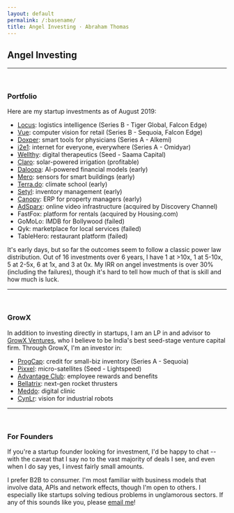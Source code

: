 ```yaml
---
layout: default
permalink: /:basename/
title: Angel Investing · Abraham Thomas
---
```

## Angel Investing

----

<br/>

### Portfolio

Here are my startup investments as of August 2019:

- [Locus](https://locus.sh/): logistics intelligence (Series B - Tiger Global, Falcon Edge)
- [Vue](https://vue.ai/): computer vision for retail (Series B - Sequoia, Falcon Edge)
- [Doxper](http://doxper.com/): smart tools for physicians (Series A - Alkemi)
- [i2e1](https://i2e1.com/): internet for everyone, everywhere (Series A - Omidyar)  
- [Wellthy](https://wellthytherapeutics.com/): digital therapeutics (Seed - Saama Capital)  
- [Claro](https://www.claroenergy.in/): solar-powered irrigation (profitable)
- [Daloopa](https://www.daloopa.com/): AI-powered financial models (early)  
- [Mero](https://mero.co/): sensors for smart buildings (early)  
- [Terra.do](https://terra.do): climate school (early)
- [Setyl](https://www.setyl.com/): inventory management (early)
- [Canopy](https://www.canopyanalytics.com/): ERP for property managers (early)
- [AdSparx](https://www.adsparx.com/): online video infrastructure (acquired by Discovery Channel) 
- FastFox: platform for rentals (acquired by Housing.com)  
- GoMoLo: IMDB for Bollywood (failed)  
- Qyk: marketplace for local services (failed)  
- TableHero: restaurant platform (failed)  

It's early days, but so far the outcomes seem to follow a classic power law distribution.  Out of 16 investments over 6 years, I have 1 at >10x, 1 at 5-10x, 5 at 2-5x, 6 at 1x, and 3 at 0x.  My IRR on angel investments is over 30% (including the failures), though it's hard to tell how much of that is skill and how much is luck.

----

<br/>

### GrowX

In addition to investing directly in startups, I am an LP in and advisor to [GrowX Ventures](http://www.growxventures.com/), who I believe to be India's best seed-stage venture capital firm.  Through GrowX, I'm an investor in:

- [ProgCap](https://progcap.com/): credit for small-biz inventory (Series A - Sequoia)
- [Pixxel](https://pixxel.space/): micro-satellites (Seed - Lightspeed)
- [Advantage Club](https://www.workadvantage.in/): employee rewards and benefits
- [Bellatrix](https://www.bellatrixaerospace.com/): next-gen rocket thrusters
- [Meddo](https://www.meddo.in/): digital clinic
- [CynLr](https://cynlr.com/): vision for industrial robots

----

<br/>

### For Founders

If you're a startup founder looking for investment, I'd be happy to chat -- with the caveat that I say no to the vast majority of deals I see, and even when I do say yes, I invest fairly small amounts.

I prefer B2B to consumer.  I'm most familiar with business models that involve data, APIs and network effects, though I'm open to others.  I especially like startups solving tedious problems in unglamorous sectors.  If any of this sounds like you, please [email me](mailto:athos1@gmail.com)!


<br/>
<br/>